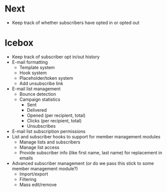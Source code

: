 Next
====

* Keep track of whether subscribers have opted in or opted out

Icebox
===================

* Keep track of subscriber opt in/out history
* E-mail formatting
	* Template system
	* Hook system
	* Placeholder/token system
	* Add unsubscribe link
* E-mail list management
	* Bounce detection
	* Campaign statistics
		* Sent
		* Delivered
		* Opened (per recipient, total)
		* Clicks (per recipient, total)
		* Unsubscribes
* E-mail list subscription permissions
* List and subscriber hooks to support for member management modules
	* Manage lists and subscribers
	* Manage list access
	* Provide subscriber info (like first name, last name) for replacement in emails
* Advanced subscriber management (or do we pass this stick to some member management module?)
	* Import/export
	* Filtering
	* Mass edit/remove
